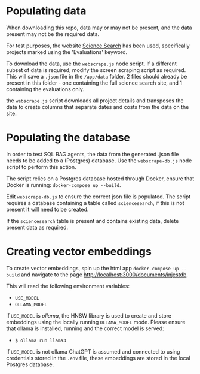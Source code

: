 # Populating data

When downloading this repo, data may or may not be present, and the data present may not be the required data.

For test purposes, the website [Science Search](https://sciencesearch.defra.gov.uk/) has been used, specifically projects marked using the 'Evaluations' keyword.

To download the data, use the `webscrape.js` node script. If a different subset of data is required, modify the screen scraping script as required. This will save a `.json` file in the `/app/data` folder. 2 files should already be present in this folder - one containing the full science search site, and 1 containing the evaluations only.

the `webscrape.js` script downloads all project details and transposes the data to create columns that separate dates and costs from the data on the site.

# Populating the database

In order to test SQL RAG agents, the data from the generated .json file needs to be added to a (Postgres) database. Use the `webscrape-db.js` node script to perform this action.

The script relies on a Postgres database hosted through Docker, ensure that Docker is running: `docker-compose up --build`.

Edit `webscrape-db.js` to ensure the correct json file is populated. The script requires a database containing a table called `sciencesearch`, if this is not present it will need to be created.

If the `sciencesearch` table is present and contains existing data, delete present data as required.

# Creating vector embeddings

To create vector embeddings, spin up the html app `docker-compose up --build` and navigate to the page [http://localhost:3000/documents/injestdb](http://localhost:3000/documents/injestdb).

This will read the following environment variables:

- `USE_MODEL`
- `OLLAMA_MODEL`

if `USE_MODEL` is *ollama*, the HNSW library is used to create and store embeddings using the locally running `OLLAMA_MODEL` mode. Please ensure that ollama is installed, running and the correct model is served:

- `$ ollama run llama3`

if `USE_MODEL` is not ollama ChatGPT is assumed and connected to using credentials stored in the `.env` file, these embeddings are stored in the local Postgres database.
